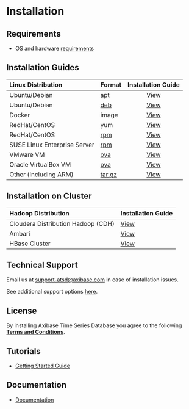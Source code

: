 # Installation

## Requirements

* OS and hardware [requirements](/administration/requirements.md)

## Installation Guides

| **Linux Distribution** | **Format** | **Installation Guide** |
| :--- | --- | :---: |
| Ubuntu/Debian | apt | [View](ubuntu-debian-apt.md)|
| Ubuntu/Debian  | [deb](https://axibase.com/public/atsd_ce_deb_latest.htm) | [View](ubuntu-debian-deb.md) |
| Docker | image | [View](docker.md)|
| RedHat/CentOS| yum | [View](redhat-centos-yum.md)|
| RedHat/CentOS| [rpm](https://axibase.com/public/atsd_ce_rpm_latest.htm) | [View](redhat-centos-rpm.md)|
| SUSE Linux Enterprise Server | [rpm](https://axibase.com/public/atsd_ce_rpm_latest.htm)   | [View](sles-rpm.md)|
| VMware VM  | [ova](https://axibase.com/public/atsd_ce.ova)  | [View](vmware-esxi-server-vsphere.md)|
| Oracle VirtualBox VM | [ova](https://axibase.com/public/atsd_ce.ova)  | [View](virtualbox.md)|
| Other (including ARM) | [tar.gz](https://axibase.com/public/atsd_ce_distrib_latest.htm) | [View](other-distributions.md)|

## Installation on Cluster

| **Hadoop Distribution** | **Installation Guide** |
| :--- | :--- |
| Cloudera Distribution Hadoop (CDH)  | [View](cloudera.md) |
| Ambari  | [View](ambari.md) |
| HBase Cluster | [View](hbase-cluster.md)|

## Technical Support

Email us at support-atsd@axibase.com in case of installation issues.

See additional support options [here](https://axibase.com/customer-support/).

## License

By installing Axibase Time Series Database you agree to the following **[Terms and Conditions](https://axibase.com/wp-content/uploads/2014/12/ATSD-Community-Edition-Software-License.pdf)**.

## Tutorials

* [Getting Started Guide](/tutorials/getting-started.md)

## Documentation

* [Documentation](/README.md#axibase-time-series-database-documentation)
